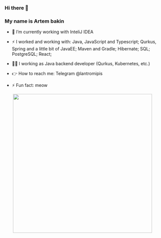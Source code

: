 ### Hi there 👋
### My name is Artem bakin

- 🔭 I’m currently working with InteliJ IDEA
- ⚡ I worked and working with:
     Java, JavaScript and Typescript;
     Qurkus, Spring and a little bit of JavaEE;
     Maven and Gradle;
     Hibernate;
     SQL;
     PostgreSQL;
     React;
    
- 👨‍💻 I working as Java backend developer (Qurkus, Kubernetes, etc.)

- 👉 How to reach me: Telegram @lantromipis 
    
- ⚡ Fun fact: meow
<div style="text-align:center"><img src="https://user-images.githubusercontent.com/44650342/92164920-dbb9ee80-ee3e-11ea-957f-dd2d0213d4c5.jpg" width="450"  alt=""/></div>

